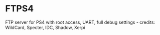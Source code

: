 # FTPS4
FTP server for PS4 with root access, UART, full debug settings - credits: WildCard, Specter, IDC, Shadow, Xerpi
